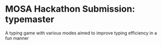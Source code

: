 # MOSA Hackathon Submission: typemaster
A typing game with various modes aimed to improve typing efficiency in a fun manner
